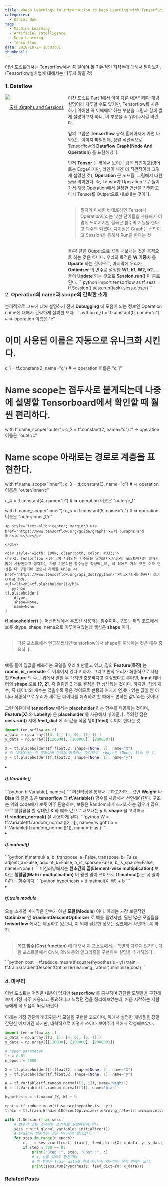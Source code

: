 ```yaml
---
title: <Deep Learning> An introduction to Deep Learning with Tensorflow(Part-2)
categories:
  - Danial Nam
tags:
  - Machine Learning
  - Artificial Intelligence
  - Deep Learning
  - Tensorflow
date: 2018-10-24 10:03:01
thumbnail:
---
```


이번 포스트에서는 Tensorflow에서 꼭 알아야 할 기본적인 지식들에 대해서 알아보자.(Tensorflow설치법에 대해서는 다루지 않을 것)

### 1. Dataflow
<div style='width:40%; float:left;'>
<img src='https://www.tensorflow.org/images/tensors_flowing.gif' />
<p style='text-align:center'><a href='https://www.tensorflow.org/guide/graphs'>출처 :Graphs and Sessions</a></p>
</div>

<div style='width: 60%; float:right; color: #333;'>
<a href='https://databuzz-team.github.io/2018/10/22/Basic-deep-learning-tensorflow-for-beginner/'>이전 포스트 Part 1</a>에서 이미 다룬 내용인데다 개념 설명이라 지루할 수도 있지만, Tensorflow를 사용하기 위해선 꼭 이해해야 하는 부분을 그림과 함께 짧게 설명하고자 하니, 이 부분을 꼭 읽어주시길 바란다.

옆의 그림은 <strong>Tensorflow</strong> 공식 홈페이지에 가면 나와있는 이미지 파일인데, 정말 직관적으로 Tensorflow의 <strong>Dataflow Graph(Node And Operation)</strong> 를 표현해냈다.

먼저 <strong>Tensor</strong> 는 옆에서 보이는 검은 라인이고(영어로는 Edge이지만, 라인이 내겐 더 직관적이라 그렇게 설명한 것), <strong>Operation</strong> 은 노드들, 그림에서 타원들을 의미한다. 즉, Tensor가 Operation으로 들어가서 해당 Operation에서 설정한 연산을 진행하고 다시 Tensor를 Output으로 내보내는 것이다.
<br>
<br>
<blockquote>필자가 이해한 바대로라면 Tensor나 Operation이라는 낯선 단어들을 사용해서 어렵게 느껴지지만 결국은 함수의 기능을 한다고 봐주면 되겠다. 차이점은 Graph는 선언이고 Session을 통해서 Run을 한다는 것</blockquote>
<br>
물론! 끝은 Output으로 값을 내보내는 것을 목적으로 하는 것은 아니다. 우리의 목적은 <strong>W 가중치</strong> 를 <strong>Update</strong> 하는 것이므로, 마지막에 우리가 <strong>Optimizer</strong> 의 변수로 설정한 <strong>W1, b1, W2, b2 ...</strong> 들이 <strong>Update</strong> 되는 것으로 <strong>Session.run()</strong> 이 종료된다.
```python
import tensorflow as tf
sess = tf.Session()
sess.run(task)
sess.close()
```

</div>

<div style='width: 100%; clear:both; color: #333;'>
<h3>2. Operation의 name과 scope의 간략한 소개</h3>
본격적으로 코드에 대해 설명하기 전에 <strong>Debugging</strong> 에 도움이 되는 정보인 Operation name에 대해서 간략하게 살펴만 보자.
```python
c_0 = tf.constant(0, name="c")  # => operation 이름은 "c"

# 이미 사용된 이름은 자동으로 유니크화 시킨다.
c_1 = tf.constant(2, name="c")  # => operation 이름은 "c_1"

# Name scope는 접두사로 붙게되는데 나중에 설명할 Tensorboard에서 확인할 때 훨씬 편리하다.
with tf.name_scope("outer"):
  c_2 = tf.constant(2, name="c")  # => operation 이름은 "outer/c"

  # Name scope 아래로는 경로로 계층을 표현한다.
  with tf.name_scope("inner"):
    c_3 = tf.constant(3, name="c")  # => operation 이름은 "outer/inner/c"

  c_4 = tf.constant(4, name="c")  # => operation 이름은 "outer/c_1"

  with tf.name_scope("inner"):
    c_5 = tf.constant(5, name="c")  # => operation 이름은 "outer/inner_1/c"
```
<p style='text-align:center; margin:0'><a href='https://www.tensorflow.org/guide/graphs'>출처 :Graphs and Sessions</a></p>

</div>

<div style='width: 100%; clear:both; color: #333;'>
<h3>3. Tensorflow 가장 많이 사용되는 함수들을 알아보자</h3>이 포스트에서는 필자가 많이 사용된다고 생각하는 가장 기본적인 함수들만 작성했는데, 이 외에도 거의 모든 수학 연산은 다 구현되어 있으니 자세한 API는 <a href='https://www.tensorflow.org/api_docs/python/'>링크</a>를 통해서 찾아보도록 하자.
<ul><li><h5>tf.placeholder()</h5>
```python
tf.placeholder(
    dtype,
    shape=None,
    name=None
)
```
<strong>tf.placeholder()</strong> 는 머신러닝에서 무조건 사용하는 함수이며, 구조는 위의 코드에서 보듯 dtype, shape, name으로 이루어져있는데 핵심은 <strong>shape</strong> 이다.
<br>
<br>
<blockquote>다른 포스트에서 언급하겠지만 tensorflow에서 shape을 이해하는 것은 매우 중요하다.</blockquote>
<br>
예를 들어 집값을 예측하는 모델을 우리가 만들고 있고, 집의 <strong>Feature(특징)</strong> 는 <strong>rooms, is_riverside</strong> 로 이루어져 있다고 하자. 그리고 만약 우리가 최종적으로 사용할 <strong>Feature</strong> 의 수는 위에서 말한 두 가지면 충분하다고 결정했다고 본다면, <strong>Input</strong> 데이터의 <strong>shape</strong> 으로 <strong>[?, 2]</strong>, 즉 컬럼은 2 개로 결정을 한 상태라는 것이다. 하지만, 집의 개수, 즉 데이터의 개수는 많을수록 좋은 것이므로 변동의 여지가 언제나 있는 값일 뿐 아니라 최종적으로 우리가 새로운 데이터를 예측하려 할 때에도 변하는 값이라는 것이다.
<br>
<br>
그런 이유에서 <strong>tensorflow</strong> 에서는 <strong>placeholder</strong> 라는 함수를 제공하는 것이며, <strong>Feature(X)</strong> 와 <strong>Label(y)</strong> 은 <strong>placeholder</strong> 를 사용해서 넣어준다. 주의할 점은 <strong>sess.run()</strong> 시에 <strong>feed_dict</strong> 에 꼭 값을 직접 <strong>넣어(feed)</strong> 주어야 한다는 것.

```python
import tensorflow as tf
x_data = np.array([[3, 1], [4, 0], [5, 1]])
y_data = np.array([[120000], [100000], [200000]])

X = tf.placeholder(tf.float32, shape=[None, 2], name="X")
# 이 예제에서는 각 집마다의 가격을 예측하는 것이므로, shape은 [None, 1]이 된 것.
y = tf.placeholder(tf.float32, shape=[None, 1], name="y")
```
</li>
<li><h5>tf.Variable()</h5>
```python
tf.Variable(<initial-value>, name=<optional-name>)
```
머신러닝을 통해서 구하고자하는 값인 <strong>Weight</strong> 나 <strong>Bias</strong> 와 같은 값은 <strong>tensorflow</strong> 의 <strong>tf.Variable()</strong> 함수를 사용해서 선언해야한다. 구조는 위의 code에서 보듯 아주 단순하며, 보통은 Random하게 초기화하는 경우가 많으므로 행렬곱을 할 상대인 <strong>X</strong> 와 예측 값으로 내보내는 <strong>y</strong> 의 <strong>shape</strong> 을 고려해서 <strong>tf.random_normal()</strong> 을 사용하게 된다.
```python
W = tf.Variable(tf.random_normal([2, 1]), name='wight')
b = tf.Variable(tf.random_normal([1]), name='bias')
```
</li>
<li><h5>tf.matmul()</h5>
```python
tf.matmul(
    a,
    b,
    transpose_a=False,
    transpose_b=False,
    adjoint_a=False,
    adjoint_b=False,
    a_is_sparse=False,
    b_is_sparse=False,
    name=None
)
```
머신러닝에서는 <strong>원소간의 곱(Element-wise multiplication)</strong> 보다는 <strong>행렬곱(Matrix multiplication)</strong> 이 훨씬 많이 쓰이므로 <strong>tf.matmul()</strong> 은 꼭 알아야하는 함수이다.
```python
hypothesis = tf.matmul(X, W) + b
```
</li>

<li><h5>tf.train module</h5>
오늘 소개할 마지막은 함수가 아닌 <strong>모듈(Module)</strong> 이다. 아래는 가장 보편적인 <strong>Optimizer</strong> 인 <strong>GradientDescentOptimizer</strong> 로 예를 들었지만, 훨씬 많은 모델들을 <strong>tensorflow</strong> 에서는 제공하고 있으니, 이 외에 필요한 정보는 <a href='https://www.tensorflow.org/api_docs/python/tf/train'>링크</a>에서 확인하도록 하자.
<br>
<br>
<blockquote><strong>목표 함수(Cost function)</strong> 에 대해서 이 포스트에서는 특별히 다루지 않지만, 다음 포스트들에서 CNN, RNN 등의 알고리즘을 구현하며 설명을 추가하겠다.
</blockquote>
```python
cost = tf.reduce_mean(tf.square(hypothesis - y))
train = tf.train.GradientDescentOptimizer(learning_rate=lr).minimize(cost)
```
</li>
</ul>

<h3>4. 마무리</h3>

이번 포스트는 어려운 내용이 없지만 <strong>tensorflow</strong> 를 공부하며 간단한 모델들을 구현해보며 가장 자주 사용되고 중요하다고 느꼈던 점을 정리해보았는데, 처음 시작하는 사람들에게 꼭 도움이 되길 바란다.
<br>
<br>
아래는 가장 간단하게 회귀분석 모델을 구현한 코드이며, 위에서 설명한 개념들을 정말 간단한 예제이긴 하지만, 대략적으로 어떻게 쓰이나 보여주기 위해서 작성해보았다.
```python
import tensorflow as tf
x_data = np.array([[3, 1], [4, 0], [5, 1]])
y_data = np.array([[120000], [100000], [200000]])

# hyper parameter
lr = 0.01
n_epoch = 2000

X = tf.placeholder(tf.float32, shape=[None, 2], name="X")
y = tf.placeholder(tf.float32, shape=[None, 1], name="y")

W = tf.Variable(tf.random_normal([2, 1]), name='wight')
b = tf.Variable(tf.random_normal([1]), name='bias')

hypothesis = tf.matmul(X, W) + b

cost = tf.reduce_mean(tf.square(hypothesis - y))
train = tf.train.GradientDescentOptimizer(learning_rate=lr).minimize(cost)

with tf.Session() as sess:
    # 변수가 있는 경우에는 초기화를 실행해줘야 한다.
    sess.run(tf.global_variables_initializer())
    # train이 반환하는 값은 우리에게 필요없다.
    for step in range(n_epoch):
        c, _ = sess.run([cost, train], feed_dict={X: x_data, y: y_data})
        if step % 500 == 0:
            print("Step :", step, "Cost :", c)
            # x, y를 임의로 만든거라..
            # 이 부분은 train data를 학습시키는지 확인하는 목적 외에는 없다.
            print(sess.run(hypothesis, feed_dict={X: x_data}))
```

</div>


### Related Posts
